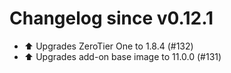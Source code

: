 # Changelog since v0.12.1
- ⬆️ Upgrades ZeroTier One to 1.8.4 (#132) 
- ⬆️ Upgrades add-on base image to 11.0.0 (#131) 
